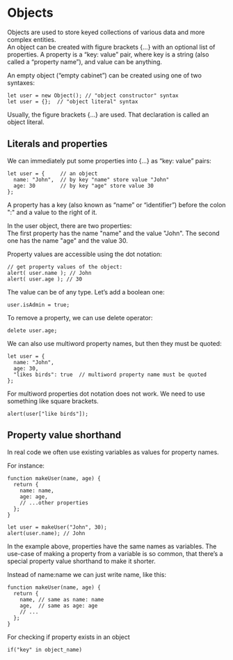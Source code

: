 # Objects
Objects are used to store keyed collections of various data and more complex entities.  
An object can be created with figure brackets {…} with an optional list of properties. A property is a “key: value” pair, where key is a string (also called a “property name”), and value can be anything.

An empty object (“empty cabinet”) can be created using one of two syntaxes:
```JS
let user = new Object(); // "object constructor" syntax
let user = {};  // "object literal" syntax
```
Usually, the figure brackets {...} are used. That declaration is called an object literal.

## Literals and properties
We can immediately put some properties into {...} as “key: value” pairs:
```JS
let user = {     // an object
  name: "John",  // by key "name" store value "John"
  age: 30        // by key "age" store value 30
};
```
A property has a key (also known as “name” or “identifier”) before the colon ":" and a value to the right of it.

In the user object, there are two properties:  
The first property has the name "name" and the value "John".
The second one has the name "age" and the value 30.

Property values are accessible using the dot notation:
```JS
// get property values of the object:
alert( user.name ); // John
alert( user.age ); // 30
```
The value can be of any type. Let’s add a boolean one:
```
user.isAdmin = true;
```
To remove a property, we can use delete operator:
```
delete user.age;
```
We can also use multiword property names, but then they must be quoted:
```JS
let user = {
  name: "John",
  age: 30,
  "likes birds": true  // multiword property name must be quoted
};
```

For multiword properties dot notation does not work. We need to use something like square brackets. 
```
alert(user["like birds"]);
```

## Property value shorthand
In real code we often use existing variables as values for property names.

For instance:
```JS
function makeUser(name, age) {
  return {
    name: name,
    age: age,
    // ...other properties
  };
}

let user = makeUser("John", 30);
alert(user.name); // John
```
In the example above, properties have the same names as variables. The use-case of making a property from a variable is so common, that there’s a special property value shorthand to make it shorter.

Instead of name:name we can just write name, like this:
```JS
function makeUser(name, age) {
  return {
    name, // same as name: name
    age,  // same as age: age
    // ...
  };
}
```

For checking if property exists in an object 
```
if("key" in object_name)
```
